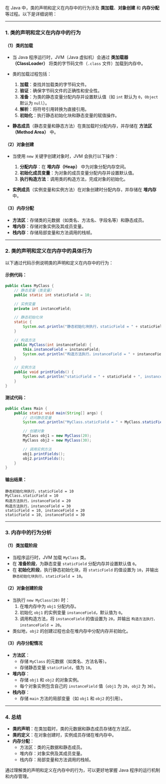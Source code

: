 在 Java 中，类的声明和定义在内存中的行为涉及 **类加载**、**对象创建** 和 **内存分配** 等过程。以下是详细说明：

---

### 1. **类的声明和定义在内存中的行为**
#### （1）**类的加载**
- 当 Java 程序运行时，JVM（Java 虚拟机）会通过 **类加载器（ClassLoader）** 将类的字节码文件（`.class` 文件）加载到内存中。
- 类的加载过程包括：
  1. **加载**：查找并加载类的字节码文件。
  2. **验证**：确保字节码文件的正确性和安全性。
  3. **准备**：为类的静态变量分配内存并设置默认值（如 `int` 默认为 `0`，`Object` 默认为 `null`）。
  4. **解析**：将符号引用转换为直接引用。
  5. **初始化**：执行静态初始化块和静态变量的赋值操作。

- **静态成员**（静态变量和静态方法）在类加载时分配内存，并存储在 **方法区（Method Area）** 中。

#### （2）**对象创建**
- 当使用 `new` 关键字创建对象时，JVM 会执行以下操作：
  1. **分配内存**：在 **堆内存（Heap）** 中为对象分配内存空间。
  2. **初始化成员变量**：为对象的成员变量分配内存并设置默认值。
  3. **执行构造方法**：调用类的构造方法，完成对象的初始化。

- **实例成员**（实例变量和实例方法）在对象创建时分配内存，并存储在 **堆内存** 中。

#### （3）**内存分配**
- **方法区**：存储类的元数据（如类名、方法名、字段名等）和静态成员。
- **堆内存**：存储对象实例及其成员变量。
- **栈内存**：存储局部变量和方法调用的栈帧。

---

### 2. **类的声明和定义在内存中的具体行为**
以下通过代码示例说明类的声明和定义在内存中的行为：

#### 示例代码：
```java
public class MyClass {
    // 静态变量（类变量）
    public static int staticField = 10;

    // 实例变量
    private int instanceField;

    // 静态初始化块
    static {
        System.out.println("静态初始化块执行，staticField = " + staticField);
    }

    // 构造方法
    public MyClass(int instanceField) {
        this.instanceField = instanceField;
        System.out.println("构造方法执行，instanceField = " + instanceField);
    }

    // 实例方法
    public void printFields() {
        System.out.println("staticField = " + staticField + ", instanceField = " + instanceField);
    }
}
```

#### 测试代码：
```java
public class Main {
    public static void main(String[] args) {
        // 访问静态变量
        System.out.println("MyClass.staticField = " + MyClass.staticField);

        // 创建对象
        MyClass obj1 = new MyClass(20);
        MyClass obj2 = new MyClass(30);

        // 调用实例方法
        obj1.printFields();
        obj2.printFields();
    }
}
```

#### 输出结果：
```
静态初始化块执行，staticField = 10
MyClass.staticField = 10
构造方法执行，instanceField = 20
构造方法执行，instanceField = 30
staticField = 10, instanceField = 20
staticField = 10, instanceField = 30
```

---

### 3. **内存中的行为分析**
#### （1）**类加载阶段**
- 当程序运行时，JVM 加载 `MyClass` 类。
- 在 **准备阶段**，为静态变量 `staticField` 分配内存并设置默认值 `0`。
- 在 **初始化阶段**，执行静态初始化块，将 `staticField` 的值设置为 `10`，并输出 `静态初始化块执行，staticField = 10`。

#### （2）**对象创建阶段**
- 当执行 `new MyClass(20)` 时：
  1. 在堆内存中为 `obj1` 分配内存。
  2. 初始化 `obj1` 的实例变量 `instanceField`，默认值为 `0`。
  3. 调用构造方法，将 `instanceField` 的值设置为 `20`，并输出 `构造方法执行，instanceField = 20`。
- 类似地，`obj2` 的创建过程也会在堆内存中分配内存并初始化。

#### （3）**内存分配情况**
- **方法区**：
  - 存储 `MyClass` 的元数据（如类名、方法名等）。
  - 存储静态变量 `staticField`，值为 `10`。
- **堆内存**：
  - 存储 `obj1` 和 `obj2` 的对象实例。
  - 每个对象实例包含自己的 `instanceField` 值（`obj1` 为 `20`，`obj2` 为 `30`）。
- **栈内存**：
  - 存储 `main` 方法的局部变量（如 `obj1` 和 `obj2` 的引用）。

---

### 4. **总结**
- **类的声明**：在类加载时，类的元数据和静态成员存储在方法区。
- **类的定义**：在对象创建时，实例成员存储在堆内存中。
- **内存分配**：
  - 方法区：类的元数据和静态成员。
  - 堆内存：对象实例及其成员变量。
  - 栈内存：局部变量和方法调用的栈帧。

通过理解类的声明和定义在内存中的行为，可以更好地掌握 Java 程序的运行机制和内存管理。